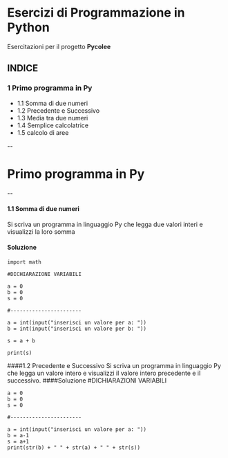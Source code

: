 # **Esercizi di Programmazione in Python**
Esercitazioni per il progetto **Pycolee**


## **INDICE**

### **1 Primo programma in Py**
- 1.1 Somma di due numeri
- 1.2 Precedente e Successivo
- 1.3 Media tra due numeri
- 1.4 Semplice calcolatrice
- 1.5 calcolo di aree





--
# **Primo programma in Py**
--
#### 1.1 Somma di due numeri
Si scriva un programma in linguaggio Py che legga due valori interi e visualizzi la loro somma
#### Soluzione
	import math

	#DICHIARAZIONI VARIABILI

	a = 0
	b = 0
	s = 0

	#-----------------------
	
	a = int(input("inserisci un valore per a: "))
	b = int(input("inserisci un valore per b: "))
	
	s = a + b
	
	print(s)
	
	
####1.2 Precedente e Successivo
Si scriva un programma in linguaggio Py che legga un valore intero e visualizzi il valore intero precedente e il successivo.
####Soluzione
	#DICHIARAZIONI VARIABILI

	a = 0
	b = 0
	s = 0
	
	#-----------------------
	
	a = int(input("inserisci un valore per a: "))
	b = a-1
	s = a+1
	print(str(b) + " " + str(a) + " " + str(s))










